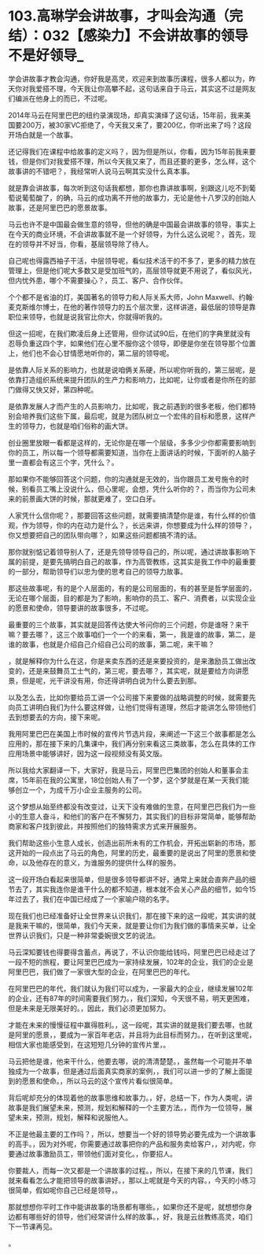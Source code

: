 # 103.高琳学会讲故事，才叫会沟通（完结）：032【感染力】不会讲故事的领导不是好领导_

学会讲故事才教会沟通，你好我是高灵，欢迎来到故事历课程，很多人都以为，昨天你对我爱搭不理，今天我让你高攀不起，这句话来自于马云，其实这不过是网友们编派在他身上的而已，不过呢。

2014年马云在阿里巴巴的纽约录演现场，却真实演绎了这句话，15年前，我来美国要200万，被30家VC拒绝了，今天我又来了，要200亿，你听出来了吗？这段开场白就是一个故事。

还记得我们在课程中给故事的定义吗？，因为但是所以，你看，因为15年前我来要钱，但是你们对我爱搭不理，所以今天我又来了，而且还要的更多，怎么样，这个故事讲的不错吧？，我经常听人说马云啊其实没什么真本事。

就是靠会讲故事，每次听到这句话我都想，那你也靠讲故事啊，别跟这儿吃不到葡萄说葡萄酸了，的确，马云的成功离不开他的故事力，无论是他十八罗汉的创始人故事，还是阿里巴巴的愿景故事。

马云也许不是中国最会做生意的领导，但他的确是中国最会讲故事的领导，事实上在今天的商业环境，不会讲故事就不是一个好领导，为什么这么说呢？，首先，现在的领导并不好当，你看，基层领导除了待人。

自己呢也得露西袖子干活，中层领导呢，看似技术活干的不多了，更多的精力放在管理上，但是他们呢大多数又是受加班气的，高层领导就更不用说了，看似风光，但内忧外患，哪个不需要操心？，员工、客户、合作伙伴。

个个都不是省油的灯，美国著名的领导力和人际关系大师，John Maxwell、约翰·麦克斯维尔博士，在他的著作领导力的五个层次里，这样讲道，最低层的领导是靠职位来领导，也就是说我官比你大，你就得听我的。

但这一招呢，在我们欺凌后身上还管用，但你试试90后，在他们的字典里就没有忍辱负重这四个字，如果他们在心里不服你这个领导，即便是你坐在领导那个位置上，他们也不会心甘情愿地听你的，第二层的领导呢。

是依靠人际关系的影响力，也就是说咱俩关系硬，所以呢你听我的，第三层呢，是依靠打造组织系统来提升团队的生产力和影响力，比如呢，让你或者是你所在的部门做得又快又好，第四种呢。

是依靠发展人才而产生的人员影响力，比如呢，我之前遇到的很多老板，他们都特别会培养我们这些下属，最后呢，就是为团队树立一个宏伟的目标和愿景，这样产生的领导力，也就是咱们俗称的画大饼。

创业圈里放眼一看都是这样的，无论你是在哪一个层级，多多少少你都需要影响到你的员工，所以每一个领导都需要知道，当你在上面讲话的时候，下面听的人脑子里一直都会有这三个字，凭什么？。

那如果你不能够回答这个问题，你的沟通就是无效的，当你跟员工发号施令的时候，别看员工嘴上没说什么，但心里呢，会想，凭什么听你的？，而当你为公司未来的前景画大饼的时候，那就更难了，空口白牙。

人家凭什么信你呢？，那要回答这些问题，就需要搞清楚你是谁，有什么样的价值观，作为领导，你的内在动力是什么？，长远来讲，你想要成为什么样的领导？，你又想要把自己的团队带向哪？，如果这些问题都搞不清的话。

那你就别惦记着领导别人了，还是先领导领导自己的，所以呢，通过讲故事影响下属的前提，是要先搞明白自己的故事，作为高管教练，这其实是我工作中的最重要的一部分，帮助领导们以忠为使的思考自己的领导力故事。

那这些故事呢，有的是个人层面的，有的是公司层面的，有的甚至是哲学层面的，无论在哪个层面，目的都是为了影响，影响你的员工、客户、消费者，以实现企业的愿景和使命，领导要讲的故事很多，不过呢。

最重要的三个故事，其实就是回答传达使大爷问你的三个问题，你是谁呀？来干嘛？要去哪？，这三个故事咱们一个一个的来看，第一，我是谁的故事，第二，是谁的故事，也就是介绍自己介绍自己公司的故事，第二呢，来干嘛？

，就是解释你为什么在这，你是来卖东西的还是来要投资的，是来激励员工做出改变的，还是来鼓舞员工士气的，第三呢，要去哪？，其实呢，就是要给方向讲愿景，但是呢，光干讲没有用，你还得讲明白说为什么要去到那。

以及怎么去，比如你要给员工讲一个公司接下来要做的战略调整的时候，就需要先向员工讲明白我们为什么要这样做，让他们觉得有道理，然后才能讲怎么带领他们去到想要去的方向，接下来呢。

我用阿里巴巴在美国上市时候的宣传片节选片段，来阐述一下这三个故事都是怎么应用的，那在接下来的几集课中，我们再分别来看这三类故事，怎么在具体的工作应用场景中能够讲好，因为这一段视频没有英文版。

所以我给大家翻译一下，大家好，我是马云，阿里巴巴集团的创始人和董事会主席，15年前在我的公寓里，18位创始人有了一个梦，这个梦就是在某一天我们能够创立一个，为成千万小企业主服务的公司。

这个梦想从始至终都没有改变过，让天下没有难做的生意，在阿里巴巴我们为一些小的生意人奋斗，和他们的客户在不懈努力，其实我们的目标非常简单，能够帮助商家和客户找到彼此，并按照他们的独特需求方式来开展服务。

我们帮助这些小生意人成长，创造出前所未有的工作机会，开拓出崭新的市场，那这开始的一段点出了马云的角色，阿里的历史，最重要的是说出了阿里的愿景和使命，以及他存在的意义，为谁服务的提供什么样的服务。

这一段开场白看起来很简单，但是很多领导都讲不好，通常上来就会直奔产品的细节去了，其实我连你是谁干什么的都不知道，根本就不会关心产品的细节，如今15年过去了，我们在中国已经成了一个家喻户晓的名字。

现在我们也已经准备好让全世界来认识我们，那在接下来的这一段呢，其实讲的就是我来干嘛的，很简单，我们今天来，就是要让你们为我们做的事情来买单，让全世界认识我们，只是一种非常委婉很文艺的说法。

马云深知要钱也得要得含蓄点，再说了，不认识你能给钱吗，阿里巴巴已经走过了一段不短的旅程，要让阿里巴巴成为一家持续发展，102年的企业，我们的企业是阿里巴巴，我们做了一家很大型的企业，在阿里巴巴的年代。

在阿里巴巴的年代，我们就认为我们可以成为，一家最大的企业，继续发展102年的企业，还有87年的时间需要我们努力。，我们深知，今天很不易，明天更困难，但是未来是无限美好的。，因此，我们必须更加努力。

才能在未来的慢慢征程中赢得胜利。，这一段呢，其实讲的就是我们要去哪，也就是阿里的愿景，，要成为一家百年老店，并且将为此目标而努力。，在听到这里呢，相信大家也能感受到，在这短短几分钟的宣传片里，。

马云把他是谁，他来干什么，他要去哪，说的清清楚楚。，虽然每一个可能并不单独成为一个故事，但是通过后面真实商家的案例，，我们可以进一步的了解上面提到的愿景和使命。，所以马云的这个宣传片看似很简单。

背后呢却充分的体现着他的故事思维和故事力。，好，总结一下，作为人类呢，讲故事是我们展望未来，预测，规划和解释的一个主要方法。，而作为一位领导，展望未来，预测，规划，解释和说服他人。

不正是他最主要的工作吗？，所以，想要当一个好的领导势必要先成为一个讲故事的高手。，因为对外呢，你需要通过故事把你的产品和服务卖给客户，，对内呢，你要通过故事激励员工，带领他们面对变化。，你要招人。

你要裁人，而每一次又都是一个讲故事的过程。，所以，在接下来的几节课，我们就来看看怎么才能把领导的故事讲好。，那以上呢就是今天的内容。，今天的小练习很简单，假如呢你自己已经是领导，。

那就想想你平时工作中能讲故事的场景都有哪些。，如果你还不是呢，就想想你身边都有哪些好的领导，他们经常讲什么样的故事。，好，我是云丝教练高灵，咱们下一节课再见。

。